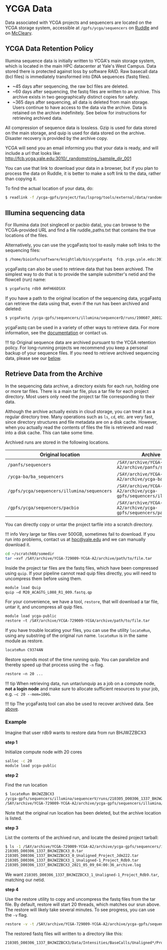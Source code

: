 # YCGA Data

Data associated with YCGA projects and sequencers are located on the YCGA storage system, accessible at `/gpfs/ycga/sequencers` on [Ruddle](/clusters/ruddle) and on [McCleary](/clusters/mccleary).


## YCGA Data Retention Policy

Illumina sequence data is initially written to YCGA's main storage system, which is located in the main HPC datacenter at Yale's West Campus. Data stored there is protected against loss by software RAID.  Raw basecall data (bcl files) is immediately transformed into DNA sequences (fastq files).

- ~45 days after sequencing, the raw bcl files are deleted.
- ~60 days after sequencing, the fastq files are written to an archive.  This archive exists in two geographically distinct copies for safety.
- ~365 days after sequencing, all data is deleted from main storage.  Users continue to have access to the data via the archive.  Data is retained on the archive indefinitely.  See below for instructions for retrieving archived data.

All compression of sequence data is lossless.  Gzip is used for data stored on the main storage, and quip is used for data stored on the archive.
Disaster recovery is provided by the archive copy.

YCGA will send you an email informing you that your data is ready, and will include a url that looks like:
http://fcb.ycga.yale.edu:3010/_randomstring_/sample_dir_001

You can use that link to download your data in a browser, but if you plan to process the data on Ruddle, it is better to make a soft link to the data, rather than copying it.  

To find the actual location of your data, do:
``` bash
$ readlink -f /ycga-gpfs/project/fas/lsprog/tools/external/data/randomstring/sample_dir_001
```

## Illumina sequencing data

For Illumina data (not singlecell or pacbio data), 
you can browse to the YCGA-provided URL and find a file ruddle_paths.txt that contains the 
true locations of the files.

Alternatively, you can use the ycgaFastq tool to easily make soft links to the sequencing files:

```bash
$ /home/bioinfo/software/knightlab/bin/ycgaFastq  fcb.ycga.yale.edu:3010/randomstring/sample_dir_001
```

ycgaFastq can also be used to retrieve data that has been archived.  The simplest way to do that is to provide
the sample submitter's netid and the flowcell (run) name:

```bash
$ ycgaFastq rdb9 AHFH66DSXX
```

If you have a path to the original location of the sequencing data, ycgaFastq can retrieve the data using that, even if the run has been archived and deleted:
```bash
$ ycgaFastq /ycga-gpfs/sequencers/illumina/sequencerD/runs/190607_A00124_0104_AHLF3MMSXX/Data/Intensities/BaseCalls/Unaligned-2/Project_Lz438
```

ycgaFastq can be used in a variety of other ways to retrieve data.  For more information, see the [documentation](http://campuspress.yale.edu/knightlab/ruddle/ycgafastq) or contact us.

!!! tip
    Original sequence data are archived pursuant to the YCGA retention policy. For long-running projects we recommend you keep a personal backup of your sequence files. If you need to retrieve archived sequencing data, please see our [below](/data/ycga-data/#retrieve-data-from-the-archive).

## Retrieve Data from the Archive

In the sequencing data archive, a directory exists for each run, holding one or more tar files. There is a main tar file, plus a tar file for each project directory. Most users only need the project tar file corresponding to their data.

Although the archive actually exists in cloud storage, you can treat it as a regular directory tree. Many operations such as `ls`, `cd`, etc. are very fast, since directory structures and file metadata are on a disk cache. However, when you actually read the contents of files the file is retrieved and read into a disk cache.  This can take some time.

Archived runs are stored in the following locations.

| Original location                           | Archive location                                                                 |
|---------------------------------------------|----------------------------------------------------------------------------------|
| `/panfs/sequencers`                         | `/SAY/archive/YCGA-729009-YCGA-A2/archive/panfs/sequencers`                         |
| `/ycga-ba/ba_sequencers`                    | `/SAY/archive/YCGA-729009-YCGA-A2/archive/ycga-ba/ba_sequencers`                    |
| `/gpfs/ycga/sequencers/illumina/sequencers` | `/SAY/archive/YCGA-729009-YCGA-A2/archive/ycga-gpfs/sequencers/illumina/sequencers` |
| `/gpfs/ycga/sequencers/pacbio` | `/SAY/archive/YCGA-729009-YCGA-A2/archive/ycga-gpfs/sequencers/pacbio` |

You can directly copy or untar the project tarfile into a scratch directory.

!!! info
Very large tar files over 500GB, sometimes fail to download.  If you run into problems, contact us at hpc@yale.edu and we can
manually download it.


``` bash
cd ~/scratch60/somedir
tar –xvf /SAY/archive/YCGA-729009-YCGA-A2/archive/path/to/file.tar
```

Inside the project tar files are the fastq files, which have been compressed using `quip`. If your pipeline cannot read quip files directly, you will need to uncompress them before using them.

``` bash
module load Quip
quip –d M20_ACAGTG_L008_R1_009.fastq.qp
```

For your convenience, we have a tool, `restore`, that will download a tar file, untar it, and uncompress all quip files.

``` bash
module load ycga-public
restore –t /SAY/archive/YCGA-729009-YCGA/archive/path/to/file.tar
```

If you have trouble locating your files, you can use the utility `locateRun`, using any substring of the original run name. `locateRun` is in the same module as restore.

``` bash
locateRun C9374AN
```

Restore spends most of the time running quip. You can parallelize and thereby speed up that process using the `-n` flag.

``` bash
restore –n 20 ...
```

!!! tip
    When retrieving data, run untar/unquip as a job on a compute node, **not a login node** and make sure to allocate sufficient resources to your job, e.g. `–c 20 --mem=100G`.

!!! tip
    The ycgaFastq tool can also be used to recover archived data.  See [above](/data/ycga-data/#access-sequencing-data). 

### Example

Imagine that user rdb9 wants to restore data from run BHJWZZBCX3

**step 1**

Initialize compute node with 20 cores
``` bash 
salloc -c 20
module load ycga-public
```

**step 2**

Find the run location
``` bash
$ locateRun BHJWZZBCX3
/ycga-gpfs/sequencers/illumina/sequencerV/runs/210305_D00306_1337_BHJWZZBCX3.deleted
/SAY/archive/YCGA-729009-YCGA-A2/archive/ycga-gpfs/sequencers/illumina/sequencerV/runs/210305_D00306_1337_BHJWZZBCX3
```

Note that the original run location has been deleted, but the archive location is listed.

**step 3**

List the contents of the archived run, and locate the desired project tarball:
``` bash
$ ls -1 /SAY/archive/YCGA-729009-YCGA-A2/archive/ycga-gpfs/sequencers/illumina/sequencerV/runs/210305_D00306_1337_BHJWZZBCX3
210305_D00306_1337_BHJWZZBCX3_0.tar
210305_D00306_1337_BHJWZZBCX3_0_Unaligned_Project_Jdm222.tar
210305_D00306_1337_BHJWZZBCX3_1_Unaligned-1_Project_Rdb9.tar
210305_D00306_1337_BHJWZZBCX3_2021_05_09_04:00:36_archive.log
```

We want `210305_D00306_1337_BHJWZZBCX3_1_Unaligned-1_Project_Rdb9.tar`, matching our netid.

**step 4**

Use the restore utility to copy and uncompress the fastq files from the tar file.  By default, restore will start 20 threads, which matches our srun above.  The restore will likely take several minutes. To see progress, you can use the `-v` flag.
``` bash
restore -v -t /SAY/archive/YCGA-729009-YCGA-A2/archive/ycga-gpfs/sequencers/illumina/sequencerV/runs/210305_D00306_1337_BHJWZZBCX3/210305_D00306_1337_BHJWKHBCX3_1_Unaligned-1_Project_Rdb9.tar
```

The restored fastq files will written to a directory like this: 
``` bash 
210305_D00306_1337_BHJWZZBCX3/Data/Intensities/BaseCalls/Unaligned*/Project_*
```
